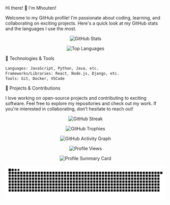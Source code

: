 Hi there! 👋 I'm Mhouten!

Welcome to my GitHub profile! I'm passionate about coding, learning, and collaborating on exciting projects. Here's a quick look at my GitHub stats and the languages I use the most.
<p align="center"> <img src="https://github-readme-stats.vercel.app/api?username=mhouten&show_icons=true&theme=dracula&hide=stars,issues" alt="GitHub Stats" /> </p> <p align="center"> <img src="https://github-readme-stats.vercel.app/api/top-langs/?username=mhouten&layout=compact&hide_title=1&card_width=300" alt="Top Languages" /> </p>
🔧 Technologies & Tools

    Languages: JavaScript, Python, Java, etc.
    Frameworks/Libraries: React, Node.js, Django, etc.
    Tools: Git, Docker, VSCode

🚀 Projects & Contributions

I love working on open-source projects and contributing to exciting software. Feel free to explore my repositories and check out my work. If you're interested in collaborating, don’t hesitate to reach out!

<p align="center">
  <img src="https://github-readme-streak-stats.herokuapp.com/?user=mhouten&theme=dracula" alt="GitHub Streak" />
</p>

<p align="center">
  <img src="https://github-profile-trophy.vercel.app/?username=mhouten&theme=dracula" alt="GitHub Trophies" />
</p>

<p align="center">
  <img src="https://activity-graph.herokuapp.com/graph?username=mhouten&theme=dracula&hide_border=true" alt="GitHub Activity Graph" />
</p>

<p align="center"> 
  <img src="https://komarev.com/ghpvc/?username=mhouten&label=Profile%20views&color=0e75b6&style=flat" alt="Profile Views" />
</p>

<p align="center">
  <img src="https://github-profile-summary-cards.vercel.app/api/cards/profile-details?username=mhouten&theme=dracula" alt="Profile Summary Card" />
</p>
<p align="center">
  <img src="https://github.com/mhouten/mhouten/blob/output/github-contribution-grid-snake.svg" alt="Contribution Snake" />
</p>
